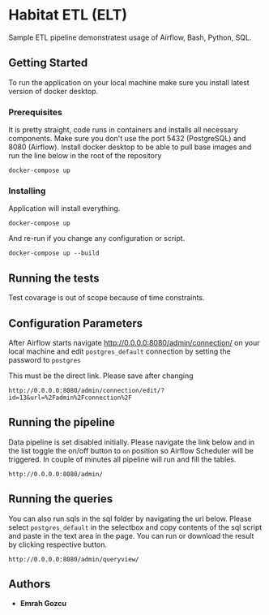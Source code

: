 # Habitat ETL (ELT)

Sample ETL pipeline demonstratest usage of Airflow, Bash, Python, SQL.

## Getting Started

To run the application on your local machine make sure you install latest version of docker desktop.

### Prerequisites

It is pretty straight, code runs in containers and installs all necessary components. Make sure you don't use the port 5432 (PostgreSQL) and 8080 (Airflow). Install docker desktop to be able to pull base images and run the line below in the root of the repository

```
docker-compose up
```

### Installing

Application will install everything.

```
docker-compose up
```

And re-run if you change any configuration or script.

```
docker-compose up --build
```


## Running the tests

Test covarage is out of scope because of time constraints.

## Configuration Parameters

After Airflow starts navigate http://0.0.0.0:8080/admin/connection/ on your local machine and edit `postgres_default` connection by setting the password to `postgres`   

This must be the direct link. Please save after changing
```
http://0.0.0.0:8080/admin/connection/edit/?id=13&url=%2Fadmin%2Fconnection%2F
```
## Running the pipeline

Data pipeline is set disabled initially. Please navigate the link below and in the list toggle the on/off button to `on` position so Airflow Scheduler will be triggered. In couple of minutes all pipeline will run and fill the tables.

```
http://0.0.0.0:8080/admin/
```

## Running the queries

You can also run sqls in the sql folder by navigating the url below. Please select `postgres_default` in the selectbox and copy contents of the sql script and paste in the text area in the page. You can run or download the result by clicking respective button.
```
http://0.0.0.0:8080/admin/queryview/
```

## Authors

* **Emrah Gozcu** 
